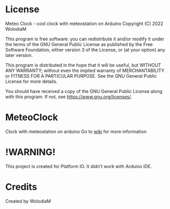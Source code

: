 # License
Meteo Clock - cool clock with meteostation on Arduino
Copyright (C) 2022 WolodiaM

This program is free software: you can redistribute it and/or modify
it under the terms of the GNU General Public License as published by
the Free Software Foundation, either version 3 of the License, or
(at your option) any later version.

This program is distributed in the hope that it will be useful,
but WITHOUT ANY WARRANTY; without even the implied warranty of
MERCHANTABILITY or FITNESS FOR A PARTICULAR PURPOSE.  See the
GNU General Public License for more details.

You should have received a copy of the GNU General Public License
along with this program.  If not, see <https://www.gnu.org/licenses/>.
# MeteoClock
Clock with meteostation on arduino
Go to [wiki](https://github.com/Wolodia-M/MeteoClock/wiki) for more information
# !WARNING!
This project is created for Platform IO.
It didn't work with Arduino IDE.
# Credits
Created by WolodiaM
